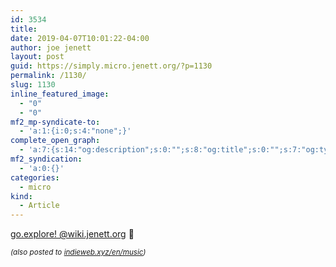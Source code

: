 ```yaml
---
id: 3534
title: 
date: 2019-04-07T10:01:22-04:00
author: joe jenett
layout: post
guid: https://simply.micro.jenett.org/?p=1130
permalink: /1130/
slug: 1130
inline_featured_image:
  - "0"
  - "0"
mf2_mp-syndicate-to:
  - 'a:1:{i:0;s:4:"none";}'
complete_open_graph:
  - 'a:7:{s:14:"og:description";s:0:"";s:8:"og:title";s:0:"";s:7:"og:type";s:0:"";s:12:"twitter:card";s:7:"summary";s:15:"twitter:creator";s:0:"";s:19:"twitter:description";s:0:"";s:8:"og:image";s:0:"";}'
mf2_syndication:
  - 'a:0:{}'
categories:
  - micro
kind:
  - Article
---
```

[go.explore! @wiki.jenett.org](https://wiki.jenett.org/go.explore:04-05-19 "go.explore! @wiki.jenett.org") 🎵

<small><em>(also posted to <a class="u-syndication" href="https://indieweb.xyz/en/music">indieweb.xyz/en/music</a>)</em></small>